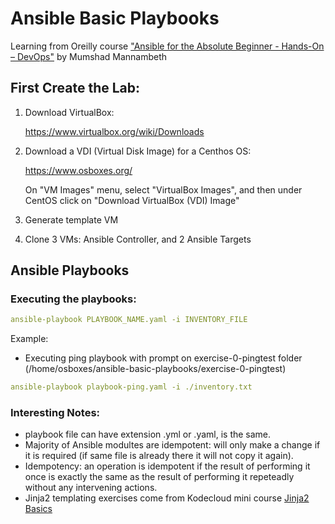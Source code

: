 # Ansible Basic Playbooks
Learning from Oreilly course ["Ansible for the Absolute Beginner - Hands-On – DevOps"](https://learning.oreilly.com/videos/ansible-for-the/9781789132427/) by Mumshad Mannambeth

## First Create the Lab:

1) Download VirtualBox:

    https://www.virtualbox.org/wiki/Downloads

2) Download a VDI (Virtual Disk Image) for a Centhos OS:

    https://www.osboxes.org/
    
    On "VM Images" menu, select "VirtualBox Images", and then under CentOS click on "Download VirtualBox (VDI) Image"

3) Generate template VM

4) Clone 3 VMs: Ansible Controller, and 2 Ansible Targets

## Ansible Playbooks
### Executing the playbooks:
```yaml
ansible-playbook PLAYBOOK_NAME.yaml -i INVENTORY_FILE
```
Example:

* Executing ping playbook with prompt on exercise-0-pingtest folder (/home/osboxes/ansible-basic-playbooks/exercise-0-pingtest)
```yaml
ansible-playbook playbook-ping.yaml -i ./inventory.txt
```

### Interesting Notes:
* playbook file can have extension .yml or .yaml, is the same.
* Majority of Ansible modultes are idempotent: will only make a change if it is required (if same file is already there it will not copy it again).
* Idempotency: an operation is idempotent if the result of performing it once is exactly the same as the result of performing it repeteadly without any intervening actions.
* Jinja2 templating exercises come from Kodecloud mini course [Jinja2 Basics](https://kodekloud.com/courses/jinja2-templating/)